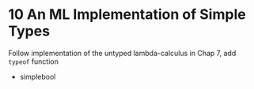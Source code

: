 # 10 An ML Implementation of Simple Types

Follow implementation of the untyped lambda-calculus in Chap 7, add `typeof` function

- simplebool
